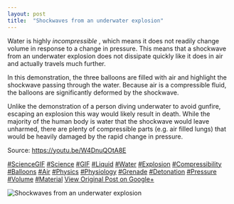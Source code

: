 ```yaml
---
layout: post
title:  "Shockwaves from an underwater explosion"
---
```


Water is highly _incompressible_ , which means it does not readily change volume in response to a change in pressure. This means that a shockwave from an underwater explosion does not dissipate quickly like it does in air and actually travels much further.  
  
In this demonstration, the three balloons are filled with air and highlight the shockwave passing through the water. Because air is a compressible fluid, the balloons are significantly deformed by the shockwave.  
  
Unlike the demonstration of a person diving underwater to avoid gunfire, escaping an explosion this way would likely result in death. While the majority of the human body is water that the shockwave would leave unharmed, there are plenty of compressible parts (e.g. air filled lungs) that would be heavily damaged by the rapid change in pressure.  
  
Source: <https://youtu.be/W4DnuQOtA8E>  
  
[#ScienceGIF](https://plus.google.com/s/%23ScienceGIF/posts) [#Science](https://plus.google.com/s/%23Science/posts) [#GIF](https://plus.google.com/s/%23GIF/posts) [#Liquid](https://plus.google.com/s/%23Liquid/posts) [#Water](https://plus.google.com/s/%23Water/posts) [#Explosion](https://plus.google.com/s/%23Explosion/posts) [#Compressibility](https://plus.google.com/s/%23Compressibility/posts) [#Balloons](https://plus.google.com/s/%23Balloons/posts) [#Air](https://plus.google.com/s/%23Air/posts) [#Physics](https://plus.google.com/s/%23Physics/posts) [#Physiology](https://plus.google.com/s/%23Physiology/posts) [#Grenade](https://plus.google.com/s/%23Grenade/posts) [#Detonation](https://plus.google.com/s/%23Detonation/posts) [#Pressure](https://plus.google.com/s/%23Pressure/posts) [#Volume](https://plus.google.com/s/%23Volume/posts) [#Material](https://plus.google.com/s/%23Material/posts)﻿
[View Original Post on Google+](https://plus.google.com/+ColinSullender/posts/3sPVX5tUYAr)

![Shockwaves from an underwater explosion](/assets/img/2016-04-12-Shockwaves-from-an-underwater-explosion.gif)

